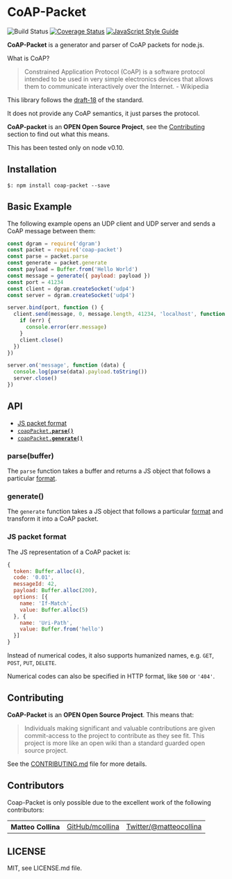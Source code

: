 CoAP-Packet
=====

![Build Status](https://github.com/mcollina/coap-packet/workflows/Build%20Status/badge.svg)
[![Coverage Status](https://coveralls.io/repos/github/mcollina/coap-packet/badge.svg?branch=master)](https://coveralls.io/github/mcollina/coap-packet?branch=master)
[![JavaScript Style Guide](https://img.shields.io/badge/code_style-standard-brightgreen.svg)](https://standardjs.com)

__CoAP-Packet__ is a generator and parser of CoAP packets for node.js.

What is CoAP?
> Constrained Application Protocol (CoAP) is a software protocol
intended to be used in very simple electronics devices that allows them
to communicate interactively over the Internet. -  Wikipedia

This library follows the
[draft-18](http://tools.ietf.org/html/draft-ietf-core-coap-18) of the standard.

It does not provide any CoAP semantics, it just parses the protocol.

**CoAP-packet** is an **OPEN Open Source Project**, see the <a href="#contributing">Contributing</a> section to find out what this means.

This has been tested only on node v0.10.

## Installation

```
$: npm install coap-packet --save
```

## Basic Example

The following example opens an UDP client and UDP server and sends a
CoAP message between them:

```js
const dgram = require('dgram')
const packet = require('coap-packet')
const parse = packet.parse
const generate = packet.generate
const payload = Buffer.from('Hello World')
const message = generate({ payload: payload })
const port = 41234
const client = dgram.createSocket('udp4')
const server = dgram.createSocket('udp4')

server.bind(port, function () {
  client.send(message, 0, message.length, 41234, 'localhost', function (err, bytes) {
    if (err) {
      console.error(err.message)
    }
    client.close()
  })
})

server.on('message', function (data) {
  console.log(parse(data).payload.toString())
  server.close()
})
```

## API

  * <a href="#format">JS packet format</a>
  * <a href="#parse"><code>coapPacket.<b>parse()</b></code></a>
  * <a href="#generate"><code>coapPacket.<b>generate()</b></code></a>

<a name="parse"></a>
### parse(buffer)

The `parse` function takes a buffer and returns a JS object that
follows a particular <a href="#format">format</a>.

<a name="generate"></a>
### generate()

The `generate` function takes a JS object that
follows a particular <a href="#format">format</a> and transform it into
a CoAP packet.

<a name="format"></a>
### JS packet format

The JS representation of a CoAP packet is:
```js
{
  token: Buffer.alloc(4),
  code: '0.01',
  messageId: 42,
  payload: Buffer.alloc(200),
  options: [{
    name: 'If-Match',
    value: Buffer.alloc(5)
  }, {
    name: 'Uri-Path',
    value: Buffer.from('hello')
  }]
}
```

Instead of numerical codes, it also supports humanized names, e.g.
`GET`, `POST`, `PUT`, `DELETE`.

Numerical codes can also be specified in HTTP format, like `500` or
`'404'`.

<a name="contributing"></a>
## Contributing

__CoAP-Packet__ is an **OPEN Open Source Project**. This means that:

> Individuals making significant and valuable contributions are given commit-access to the project to contribute as they see fit. This project is more like an open wiki than a standard guarded open source project.

See the [CONTRIBUTING.md](https://github.com/mcollina/coap-packet/blob/master/CONTRIBUTING.md) file for more details.

## Contributors

Coap-Packet is only possible due to the excellent work of the following contributors:

<table><tbody>
<tr><th align="left">Matteo Collina</th><td><a href="https://github.com/mcollina">GitHub/mcollina</a></td><td><a href="https://twitter.com/matteocollina">Twitter/@matteocollina</a></td></tr>
</tbody></table>

## LICENSE

MIT, see LICENSE.md file.
